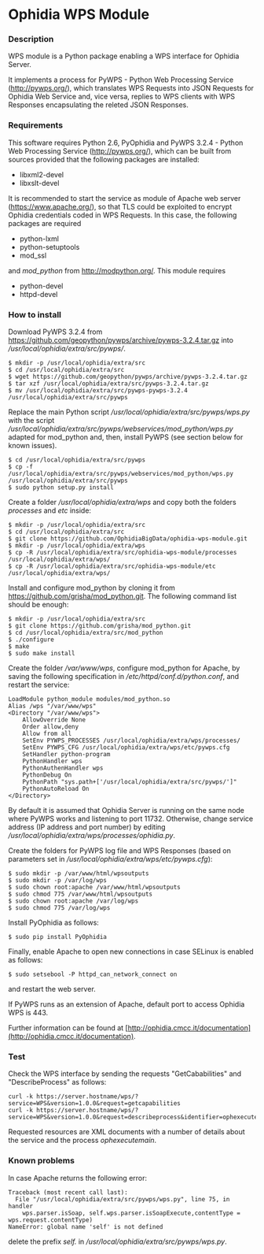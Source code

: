 # Ophidia WPS Module

### Description

WPS module is a Python package enabling a WPS interface for Ophidia Server.

It implements a process for PyWPS - Python Web Processing Service (http://pywps.org/), which translates WPS Requests into JSON Requests for Ophidia Web Service and, vice versa, replies to WPS clients with WPS Responses encapsulating the releted JSON Responses.

### Requirements

This software requires Python 2.6, PyOphidia and PyWPS 3.2.4 - Python Web Processing Service (http://pywps.org/), which can be built from sources provided that the following packages are installed:

- libxml2-devel
- libxslt-devel

It is recommended to start the service as module of Apache web server (https://www.apache.org/), so that TLS could be exploited to encrypt Ophidia credentials coded in WPS Requests. In this case, the following packages are required

- python-lxml
- python-setuptools
- mod_ssl

and *mod_python* from http://modpython.org/. This module requires

- python-devel
- httpd-devel

### How to install

Download PyWPS 3.2.4 from https://github.com/geopython/pywps/archive/pywps-3.2.4.tar.gz into */usr/local/ophidia/extra/src/pywps/*.

```
$ mkdir -p /usr/local/ophidia/extra/src
$ cd /usr/local/ophidia/extra/src
$ wget https://github.com/geopython/pywps/archive/pywps-3.2.4.tar.gz
$ tar xzf /usr/local/ophidia/extra/src/pywps-3.2.4.tar.gz
$ mv /usr/local/ophidia/extra/src/pywps-pywps-3.2.4 /usr/local/ophidia/extra/src/pywps
```

Replace the main Python script */usr/local/ophidia/extra/src/pywps/wps.py* with the script */usr/local/ophidia/extra/src/pywps/webservices/mod_python/wps.py* adapted for mod_python and, then, install PyWPS (see section below for known issues).

```
$ cd /usr/local/ophidia/extra/src/pywps
$ cp -f /usr/local/ophidia/extra/src/pywps/webservices/mod_python/wps.py /usr/local/ophidia/extra/src/pywps
$ sudo python setup.py install
```

Create a folder */usr/local/ophidia/extra/wps* and copy both the folders *processes* and *etc* inside:

```
$ mkdir -p /usr/local/ophidia/extra/src
$ cd /usr/local/ophidia/extra/src
$ git clone https://github.com/OphidiaBigData/ophidia-wps-module.git
$ mkdir -p /usr/local/ophidia/extra/wps
$ cp -R /usr/local/ophidia/extra/src/ophidia-wps-module/processes /usr/local/ophidia/extra/wps/
$ cp -R /usr/local/ophidia/extra/src/ophidia-wps-module/etc /usr/local/ophidia/extra/wps/
```

Install and configure mod_python by cloning it from https://github.com/grisha/mod_python.git. The following command list should be enough:

```
$ mkdir -p /usr/local/ophidia/extra/src
$ git clone https://github.com/grisha/mod_python.git
$ cd /usr/local/ophidia/extra/src/mod_python
$ ./configure
$ make
$ sudo make install
```

Create the folder */var/www/wps*, configure mod_python for Apache, by saving the following specification in */etc/httpd/conf.d/python.conf*, and restart the service:

	LoadModule python_module modules/mod_python.so
	Alias /wps "/var/www/wps"
	<Directory "/var/www/wps">
		AllowOverride None
		Order allow,deny
		Allow from all
		SetEnv PYWPS_PROCESSES /usr/local/ophidia/extra/wps/processes/
		SetEnv PYWPS_CFG /usr/local/ophidia/extra/wps/etc/pywps.cfg
		SetHandler python-program
		PythonHandler wps
		PythonAuthenHandler wps
		PythonDebug On
		PythonPath "sys.path+['/usr/local/ophidia/extra/src/pywps/']"
		PythonAutoReload On
	</Directory>

By default it is assumed that Ophidia Server is running on the same node where PyWPS works and listening to port 11732. Otherwise, change service address (IP address and port number) by editing */usr/local/ophidia/extra/wps/processes/ophidia.py*.

Create the folders for PyWPS log file and WPS Responses (based on parameters set in */usr/local/ophidia/extra/wps/etc/pywps.cfg*):

```
$ sudo mkdir -p /var/www/html/wpsoutputs
$ sudo mkdir -p /var/log/wps
$ sudo chown root:apache /var/www/html/wpsoutputs
$ sudo chmod 775 /var/www/html/wpsoutputs
$ sudo chown root:apache /var/log/wps
$ sudo chmod 775 /var/log/wps
```

Install PyOphidia as follows:

```
$ sudo pip install PyOphidia
```

Finally, enable Apache to open new connections in case SELinux is enabled as follows:

```
$ sudo setsebool -P httpd_can_network_connect on
```

and restart the web server.

If PyWPS runs as an extension of Apache, default port to access Ophidia WPS is 443.

Further information can be found at [http://ophidia.cmcc.it/documentation](http://ophidia.cmcc.it/documentation).

### Test

Check the WPS interface by sending the requests "GetCababilities" and "DescribeProcess" as follows:

```
curl -k https://server.hostname/wps/?service=WPS&version=1.0.0&request=getcapabilities
curl -k https://server.hostname/wps/?service=WPS&version=1.0.0&request=describeprocess&identifier=ophexecutemain
```

Requested resources are XML documents with a number of details about the service and the process *ophexecutemain*.

### Known problems

In case Apache returns the following error:

	Traceback (most recent call last):
	  File "/usr/local/ophidia/extra/src/pywps/wps.py", line 75, in handler
	    wps.parser.isSoap, self.wps.parser.isSoapExecute,contentType = wps.request.contentType)
	NameError: global name 'self' is not defined

delete the prefix *self.* in */usr/local/ophidia/extra/src/pywps/wps.py*.

